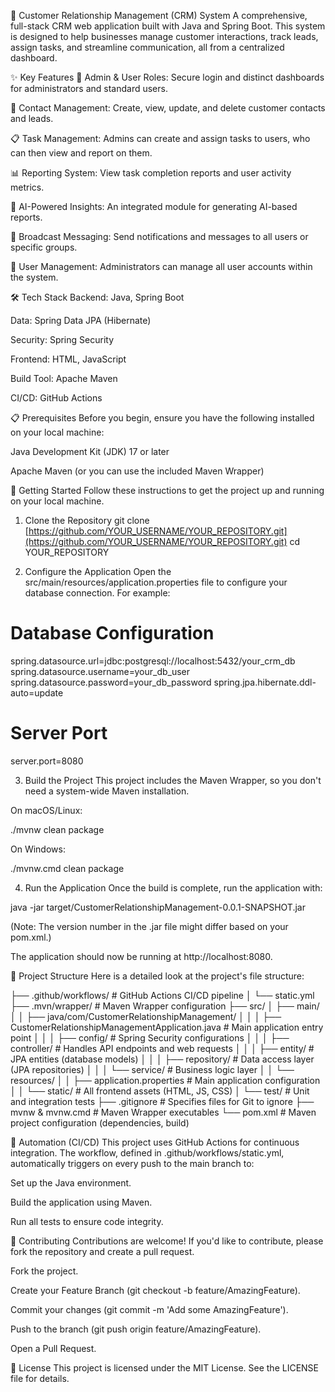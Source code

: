 🚀 Customer Relationship Management (CRM) System
A comprehensive, full-stack CRM web application built with Java and Spring Boot. This system is designed to help businesses manage customer interactions, track leads, assign tasks, and streamline communication, all from a centralized dashboard.

✨ Key Features
👤 Admin & User Roles: Secure login and distinct dashboards for administrators and standard users.

📇 Contact Management: Create, view, update, and delete customer contacts and leads.

📋 Task Management: Admins can create and assign tasks to users, who can then view and report on them.

📊 Reporting System: View task completion reports and user activity metrics.

🤖 AI-Powered Insights: An integrated module for generating AI-based reports.

📢 Broadcast Messaging: Send notifications and messages to all users or specific groups.

👥 User Management: Administrators can manage all user accounts within the system.

🛠️ Tech Stack
Backend: Java, Spring Boot

Data: Spring Data JPA (Hibernate)

Security: Spring Security

Frontend: HTML, JavaScript

Build Tool: Apache Maven

CI/CD: GitHub Actions

📋 Prerequisites
Before you begin, ensure you have the following installed on your local machine:

Java Development Kit (JDK) 17 or later

Apache Maven (or you can use the included Maven Wrapper)

🚀 Getting Started
Follow these instructions to get the project up and running on your local machine.

1. Clone the Repository
git clone [https://github.com/YOUR_USERNAME/YOUR_REPOSITORY.git](https://github.com/YOUR_USERNAME/YOUR_REPOSITORY.git)
cd YOUR_REPOSITORY

2. Configure the Application
Open the src/main/resources/application.properties file to configure your database connection. For example:

# Database Configuration
spring.datasource.url=jdbc:postgresql://localhost:5432/your_crm_db
spring.datasource.username=your_db_user
spring.datasource.password=your_db_password
spring.jpa.hibernate.ddl-auto=update

# Server Port
server.port=8080

3. Build the Project
This project includes the Maven Wrapper, so you don't need a system-wide Maven installation.

On macOS/Linux:

./mvnw clean package

On Windows:

./mvnw.cmd clean package

4. Run the Application
Once the build is complete, run the application with:

java -jar target/CustomerRelationshipManagement-0.0.1-SNAPSHOT.jar

(Note: The version number in the .jar file might differ based on your pom.xml.)

The application should now be running at http://localhost:8080.

📂 Project Structure
Here is a detailed look at the project's file structure:

├── .github/workflows/       # GitHub Actions CI/CD pipeline
│   └── static.yml
├── .mvn/wrapper/            # Maven Wrapper configuration
├── src/
│   ├── main/
│   │   ├── java/com/CustomerRelationshipManagement/
│   │   │   ├── CustomerRelationshipManagementApplication.java  # Main application entry point
│   │   │   ├── config/          # Spring Security configurations
│   │   │   ├── controller/      # Handles API endpoints and web requests
│   │   │   ├── entity/          # JPA entities (database models)
│   │   │   ├── repository/      # Data access layer (JPA repositories)
│   │   │   └── service/         # Business logic layer
│   │   └── resources/
│   │       ├── application.properties  # Main application configuration
│   │       └── static/                 # All frontend assets (HTML, JS, CSS)
│   └── test/                    # Unit and integration tests
├── .gitignore               # Specifies files for Git to ignore
├── mvnw & mvnw.cmd          # Maven Wrapper executables
└── pom.xml                  # Maven project configuration (dependencies, build)

🤖 Automation (CI/CD)
This project uses GitHub Actions for continuous integration. The workflow, defined in .github/workflows/static.yml, automatically triggers on every push to the main branch to:

Set up the Java environment.

Build the application using Maven.

Run all tests to ensure code integrity.

🤝 Contributing
Contributions are welcome! If you'd like to contribute, please fork the repository and create a pull request.

Fork the project.

Create your Feature Branch (git checkout -b feature/AmazingFeature).

Commit your changes (git commit -m 'Add some AmazingFeature').

Push to the branch (git push origin feature/AmazingFeature).

Open a Pull Request.

📄 License
This project is licensed under the MIT License. See the LICENSE file for details.
